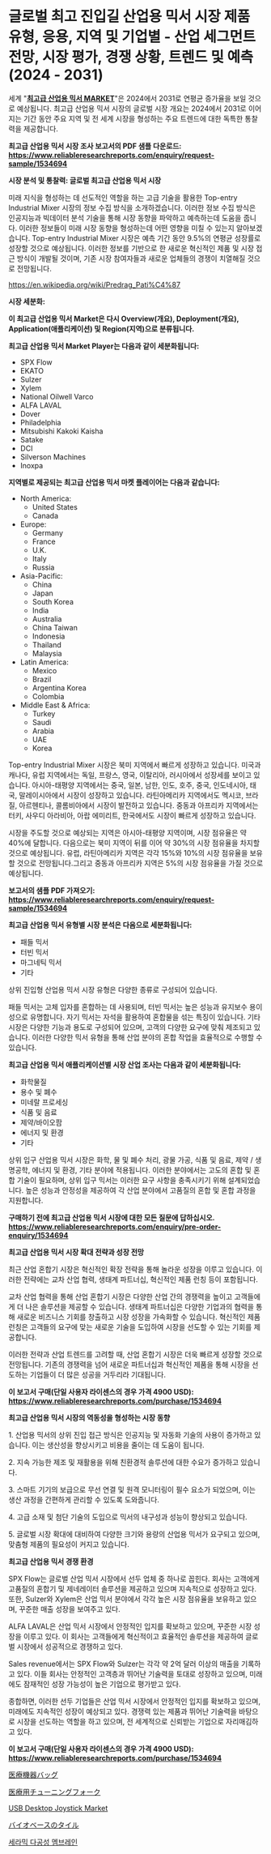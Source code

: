 <p><h1>글로벌 최고 진입길 산업용 믹서 시장 제품 유형, 응용, 지역 및 기업별 - 산업 세그먼트 전망, 시장 평가, 경쟁 상황, 트렌드 및 예측 (2024 - 2031)</h1></p><p>세계 "<strong><a href="https://www.reliableresearchreports.com/top-entry-industrial-mixer-r1534694">최고급 산업용 믹서 MARKET</a></strong>"은 2024에서 2031로 연평균 증가율을 보일 것으로 예상됩니다. 최고급 산업용 믹서 시장의 글로벌 시장 개요는 2024에서 2031로 이어지는 기간 동안 주요 지역 및 전 세계 시장을 형성하는 주요 트렌드에 대한 독특한 통찰력을 제공합니다.</p>
<p><strong>최고급 산업용 믹서 시장 조사 보고서의 PDF 샘플 다운로드: <a href="https://www.reliableresearchreports.com/enquiry/request-sample/1534694">https://www.reliableresearchreports.com/enquiry/request-sample/1534694</a></strong></p>
<p><strong>시장 분석 및 통찰력: 글로벌 최고급 산업용 믹서 시장</strong></p>
<p><p>미래 지식을 형성하는 데 선도적인 역할을 하는 고급 기술을 활용한 Top-entry Industrial Mixer 시장의 정보 수집 방식을 소개하겠습니다. 이러한 정보 수집 방식은 인공지능과 빅데이터 분석 기술을 통해 시장 동향을 파악하고 예측하는데 도움을 줍니다. 이러한 정보들이 미래 시장 동향을 형성하는데 어떤 영향을 미칠 수 있는지 알아보겠습니다. Top-entry Industrial Mixer 시장은 예측 기간 동안 9.5%의 연평균 성장률로 성장할 것으로 예상됩니다. 이러한 정보를 기반으로 한 새로운 혁신적인 제품 및 시장 접근 방식이 개발될 것이며, 기존 시장 참여자들과 새로운 업체들의 경쟁이 치열해질 것으로 전망됩니다.</p></p>
<p><a href="%7CAUTHORITHY_DOMAIN_URL%7C">https://en.wikipedia.org/wiki/Predrag_Pati%C4%87</a></p>
<p><strong>시장 세분화:</strong></p>
<p><strong>이 최고급 산업용 믹서 Market은 다시 Overview(개요), Deployment(개요), Application(애플리케이션) 및 Region(지역)으로 분류됩니다.</strong></p>
<p><strong>최고급 산업용 믹서 Market Player는 다음과 같이 세분화됩니다:</strong></p>
<p><ul><li>SPX Flow</li><li>EKATO</li><li>Sulzer</li><li>Xylem</li><li>National Oilwell Varco</li><li>ALFA LAVAL</li><li>Dover</li><li>Philadelphia</li><li>Mitsubishi Kakoki Kaisha</li><li>Satake</li><li>DCI</li><li>Silverson Machines</li><li>Inoxpa</li></ul></p>
<p><strong>지역별로 제공되는 최고급 산업용 믹서 마켓 플레이어는 다음과 같습니다:</strong></p>
<p><ul>
    <li>
        North America:
        <ul>
            <li>United States</li>
            <li>Canada</li>
        </ul>
    </li>
    <li>
        Europe:
        <ul>
            <li>Germany</li>
            <li>France</li>
            <li>U.K.</li>
            <li>Italy</li>
            <li>Russia</li>
        </ul>
    </li>
    <li>
        Asia-Pacific:
        <ul>
            <li>China</li>
            <li>Japan</li>
            <li>South Korea</li>
            <li>India</li>
            <li>Australia</li>
            <li>China Taiwan</li>
            <li>Indonesia</li>
            <li>Thailand</li>
            <li>Malaysia</li>
        </ul>
    </li>
    <li>
        Latin America:
        <ul>
            <li>Mexico</li>
            <li>Brazil</li>
            <li>Argentina Korea</li>
            <li>Colombia</li>
        </ul>
    </li>
    <li>
        Middle East & Africa:
        <ul>
            <li>Turkey</li>
            <li>Saudi</li>
            <li>Arabia</li>
            <li>UAE</li>
            <li>Korea</li>
        </ul>
    </li>
    </ul></p>
<p><p>Top-entry Industrial Mixer 시장은 북미 지역에서 빠르게 성장하고 있습니다. 미국과 캐나다, 유럽 지역에서는 독일, 프랑스, 영국, 이탈리아, 러시아에서 성장세를 보이고 있습니다. 아시아-태평양 지역에서는 중국, 일본, 남한, 인도, 호주, 중국, 인도네시아, 태국, 말레이시아에서 시장이 성장하고 있습니다. 라틴아메리카 지역에서도 멕시코, 브라질, 아르헨티나, 콜롬비아에서 시장이 발전하고 있습니다. 중동과 아프리카 지역에서는 터키, 사우디 아라비아, 아랍 에미리트, 한국에서도 시장이 빠르게 성장하고 있습니다.</p><p>시장을 주도할 것으로 예상되는 지역은 아시아-태평양 지역이며, 시장 점유율은 약 40%에 달합니다. 다음으로는 북미 지역이 뒤를 이어 약 30%의 시장 점유율을 차지할 것으로 예상됩니다. 유럽, 라틴아메리카 지역은 각각 15%와 10%의 시장 점유율을 보유할 것으로 전망됩니다.그리고 중동과 아프리카 지역은 5%의 시장 점유율을 가질 것으로 예상됩니다.</p></p>
<p><strong>보고서의 샘플 PDF 가져오기: <a href="https://www.reliableresearchreports.com/enquiry/request-sample/1534694">https://www.reliableresearchreports.com/enquiry/request-sample/1534694</a></strong></p>
<p><strong>최고급 산업용 믹서 유형별 시장 분석은 다음으로 세분화됩니다:</strong></p>
<p><ul><li>패들 믹서</li><li>터빈 믹서</li><li>마그네틱 믹서</li><li>기타</li></ul></p>
<p><p>상위 진입형 산업용 믹서 시장 유형은 다양한 종류로 구성되어 있습니다. </p><p>패들 믹서는 고체 입자를 혼합하는 데 사용되며, 터빈 믹서는 높은 성능과 유지보수 용이성으로 유명합니다. 자기 믹서는 자석을 활용하여 혼합물을 섞는 특징이 있습니다. 기타 시장은 다양한 기능과 용도로 구성되어 있으며, 고객의 다양한 요구에 맞춰 제조되고 있습니다. 이러한 다양한 믹서 유형을 통해 산업 분야의 혼합 작업을 효율적으로 수행할 수 있습니다.</p></p>
<p><strong>최고급 산업용 믹서 애플리케이션별 시장 산업 조사는 다음과 같이 세분화됩니다:</strong></p>
<p><ul><li>화학물질</li><li>용수 및 폐수</li><li>미네랄 프로세싱</li><li>식품 및 음료</li><li>제약/바이오팜</li><li>에너지 및 환경</li><li>기타</li></ul></p>
<p><p>상위 입구 산업용 믹서 시장은 화학, 물 및 폐수 처리, 광물 가공, 식품 및 음료, 제약 / 생명공학, 에너지 및 환경, 기타 분야에 적용됩니다. 이러한 분야에서는 고도의 혼합 및 혼합 기술이 필요하며, 상위 입구 믹서는 이러한 요구 사항을 충족시키기 위해 설계되었습니다. 높은 성능과 안정성을 제공하여 각 산업 분야에서 고품질의 혼합 및 혼합 과정을 지원합니다.</p></p>
<p><strong>구매하기 전에 최고급 산업용 믹서 시장에 대한 모든 질문에 답하십시오. <a href="https://www.reliableresearchreports.com/enquiry/pre-order-enquiry/1534694">https://www.reliableresearchreports.com/enquiry/pre-order-enquiry/1534694</a></strong></p>
<p><strong>최고급 산업용 믹서 시장 확대 전략과 성장 전망</strong></p>
<p><p>최근 산업 혼합기 시장은 혁신적인 확장 전략을 통해 놀라운 성장을 이루고 있습니다. 이러한 전략에는 교차 산업 협력, 생태계 파트너십, 혁신적인 제품 런칭 등이 포함됩니다. </p><p>교차 산업 협력을 통해 산업 혼합기 시장은 다양한 산업 간의 경쟁력을 높이고 고객들에게 더 나은 솔루션을 제공할 수 있습니다. 생태계 파트너십은 다양한 기업과의 협력을 통해 새로운 비즈니스 기회를 창출하고 시장 성장을 가속화할 수 있습니다. 혁신적인 제품 런칭은 고객들의 요구에 맞는 새로운 기술을 도입하여 시장을 선도할 수 있는 기회를 제공합니다.</p><p>이러한 전략과 산업 트렌드를 고려할 때, 산업 혼합기 시장은 더욱 빠르게 성장할 것으로 전망됩니다. 기존의 경쟁력을 넘어 새로운 파트너십과 혁신적인 제품을 통해 시장을 선도하는 기업들이 더 많은 성공을 거두리라 기대됩니다.</p></p>
<p><strong>이 보고서 구매(단일 사용자 라이센스의 경우 가격 4900 USD): <a href="https://www.reliableresearchreports.com/purchase/1534694">https://www.reliableresearchreports.com/purchase/1534694</a></strong></p>
<p><strong>최고급 산업용 믹서 시장의 역동성을 형성하는 시장 동향</strong></p>
<p><p>1. 산업용 믹서의 상위 진입 접근 방식은 인공지능 및 자동화 기술의 사용이 증가하고 있습니다. 이는 생산성을 향상시키고 비용을 줄이는 데 도움이 됩니다.</p><p>2. 지속 가능한 제조 및 재활용을 위해 친환경적 솔루션에 대한 수요가 증가하고 있습니다.</p><p>3. 스마트 기기의 보급으로 무선 연결 및 원격 모니터링이 필수 요소가 되었으며, 이는 생산 과정을 간편하게 관리할 수 있도록 도와줍니다.</p><p>4. 고급 소재 및 첨단 기술의 도입으로 믹서의 내구성과 성능이 향상되고 있습니다.</p><p>5. 글로벌 시장 확대에 대비하여 다양한 크기와 용량의 산업용 믹서가 요구되고 있으며, 맞춤형 제품의 필요성이 커지고 있습니다.</p></p>
<p><strong>최고급 산업용 믹서 경쟁 환경</strong></p>
<p><p>SPX Flow는 글로벌 산업 믹서 시장에서 선두 업체 중 하나로 꼽힌다. 회사는 고객에게 고품질의 혼합기 및 제네레이터 솔루션을 제공하고 있으며 지속적으로 성장하고 있다. 또한, Sulzer와 Xylem은 산업 믹서 분야에서 각각 높은 시장 점유율을 보유하고 있으며, 꾸준한 매출 성장을 보여주고 있다. </p><p>ALFA LAVAL은 산업 믹서 시장에서 안정적인 입지를 확보하고 있으며, 꾸준한 시장 성장을 이루고 있다. 이 회사는 고객들에게 혁신적이고 효율적인 솔루션을 제공하여 글로벌 시장에서 성공적으로 경쟁하고 있다. </p><p>Sales revenue에서는 SPX Flow와 Sulzer는 각각 약 2억 달러 이상의 매출을 기록하고 있다. 이들 회사는 안정적인 고객층과 뛰어난 기술력을 토대로 성장하고 있으며, 미래에도 잠재적인 성장 가능성이 높은 기업으로 평가받고 있다. </p><p>종합하면, 이러한 선두 기업들은 산업 믹서 시장에서 안정적인 입지를 확보하고 있으며, 미래에도 지속적인 성장이 예상되고 있다. 경쟁력 있는 제품과 뛰어난 기술력을 바탕으로 시장을 선도하는 역할을 하고 있으며, 전 세계적으로 신뢰받는 기업으로 자리매김하고 있다.</p></p>
<p><strong>이 보고서 구매(단일 사용자 라이센스의 경우 가격 4900 USD): <a href="https://www.reliableresearchreports.com/purchase/1534694">https://www.reliableresearchreports.com/purchase/1534694</a></strong></p>
<p><p><a href="https://github.com/roulaayoub-saad/Market-Research-Report-List-3/blob/main/835039076263.md">医療機器バッグ</a></p><p><a href="https://github.com/schmahlson/Market-Research-Report-List-3/blob/main/729603276264.md">医療用チューニングフォーク</a></p><p><a href="https://www.linkedin.com/pulse/insights-usb-desktop-joystick-market-size-which-expanding-nvdbe?trackingId=ZV6RBfscRziBQRfGHIRcoA%3D%3D">USB Desktop Joystick Market</a></p><p><a href="https://medium.com/@sashabeier2023/%E3%83%90%E3%82%A4%E3%82%AA%E3%83%99%E3%83%BC%E3%82%B9%E3%82%BF%E3%82%A4%E3%83%AB%E5%B8%82%E5%A0%B4-%E3%82%B0%E3%83%AD%E3%83%BC%E3%83%90%E3%83%AB%E3%81%8A%E3%82%88%E3%81%B3%E5%9C%B0%E5%9F%9F%E5%88%86%E6%9E%90-%E5%9C%B0%E5%9F%9F-%E5%9B%BD%E3%83%AC%E3%83%99%E3%83%AB%E5%88%86%E6%9E%90-%E3%81%8A%E3%82%88%E3%81%B3%E7%AB%B6%E5%90%88%E3%83%A9%E3%83%B3%E3%83%89%E3%82%B9%E3%82%B1%E3%83%BC%E3%83%97%E3%81%AB%E7%84%A6%E7%82%B9%E3%82%92%E5%BD%93%E3%81%A6%E3%82%8B-f7f0c96a2164">バイオベースのタイル</a></p><p><a href="https://github.com/rcabello548/Market-Research-Report-List-3/blob/main/721734994830.md">세라믹 다공성 멤브레인</a></p></p>